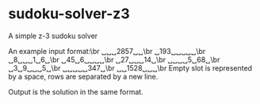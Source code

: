 # sudoku-solver-z3
A simple z-3 sudoku solver

An example input format:\br
␣␣␣2857␣␣\br
␣193␣␣␣␣␣\br
␣8␣␣␣1␣6␣\br
␣45␣6␣␣␣␣\br
␣27␣␣␣14␣\br
␣␣␣␣5␣68␣\br
␣3␣9␣␣␣5␣\br
␣␣␣␣␣347␣\br
␣␣1528␣␣␣\br
Empty slot is represented by a space, rows are separated by a new line.

Output is the solution in the same format.  
